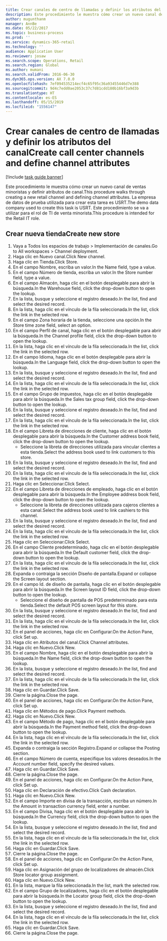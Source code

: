 ```yaml
---
title: Crear canales de centro de llamadas y definir los atributos del canal
description: Este procedimiento le muestra cómo crear un nuevo canal de ventas minoristas y definir atributos de canal.
author: mugunthanm
manager: AnnBe
ms.date: 05/22/2017
ms.topic: business-process
ms.prod: ''
ms.service: dynamics-365-retail
ms.technology: ''
audience: Application User
ms.reviewer: josaw
ms.search.scope: Operations, Retail
ms.search.region: Global
ms.author: mumani
ms.search.validFrom: 2016-06-30
ms.dyn365.ops.version: AX 7.0.0
ms.openlocfilehash: 7ef094535214ecf4c65f95c36a93455446d7e388
ms.sourcegitcommit: 9d4c7edd0ae2053c37c7d81cdd180b16bf3a9d3b
ms.translationtype: HT
ms.contentlocale: es-ES
ms.lasthandoff: 05/15/2019
ms.locfileid: "1556147"
---
```

# <a name="create-call-center-channels-and-define-channel-attributes"></a><span data-ttu-id="90a29-103">Crear canales de centro de llamadas y definir los atributos del canal</span><span class="sxs-lookup"><span data-stu-id="90a29-103">Create call center channels and define channel attributes</span></span>

[!include [task guide banner](../includes/task-guide-banner.md)]

<span data-ttu-id="90a29-104">Este procedimiento le muestra cómo crear un nuevo canal de ventas minoristas y definir atributos de canal.</span><span class="sxs-lookup"><span data-stu-id="90a29-104">This procedure walks through creating a new retail channel and defining channel attributes.</span></span> <span data-ttu-id="90a29-105">La empresa de datos de prueba utilizada para crear esta tarea es USRT.</span><span class="sxs-lookup"><span data-stu-id="90a29-105">The demo data company used to create this task is USRT.</span></span> <span data-ttu-id="90a29-106">Este procedimiento se va a utilizar para el rol de TI de venta minorista.</span><span class="sxs-lookup"><span data-stu-id="90a29-106">This procedure is intended for the Retail IT role.</span></span>


## <a name="create-new-store"></a><span data-ttu-id="90a29-107">Crear nueva tienda</span><span class="sxs-lookup"><span data-stu-id="90a29-107">Create new store</span></span>
1. <span data-ttu-id="90a29-108">Vaya a Todos los espacios de trabajo > Implementación de canales.</span><span class="sxs-lookup"><span data-stu-id="90a29-108">Go to All workspaces > Channel deployment.</span></span>
2. <span data-ttu-id="90a29-109">Haga clic en Nuevo canal.</span><span class="sxs-lookup"><span data-stu-id="90a29-109">Click New channel.</span></span>
3. <span data-ttu-id="90a29-110">Haga clic en Tienda.</span><span class="sxs-lookup"><span data-stu-id="90a29-110">Click Store.</span></span>
4. <span data-ttu-id="90a29-111">En el campo Nombre, escriba un valor.</span><span class="sxs-lookup"><span data-stu-id="90a29-111">In the Name field, type a value.</span></span>
5. <span data-ttu-id="90a29-112">En el campo Número de tienda, escriba un valor.</span><span class="sxs-lookup"><span data-stu-id="90a29-112">In the Store number field, type a value.</span></span>
6. <span data-ttu-id="90a29-113">En el campo Almacén, haga clic en el botón desplegable para abrir la búsqueda.</span><span class="sxs-lookup"><span data-stu-id="90a29-113">In the Warehouse field, click the drop-down button to open the lookup.</span></span>
7. <span data-ttu-id="90a29-114">En la lista, busque y seleccione el registro deseado.</span><span class="sxs-lookup"><span data-stu-id="90a29-114">In the list, find and select the desired record.</span></span>
8. <span data-ttu-id="90a29-115">En la lista, haga clic en el vínculo de la fila seleccionada.</span><span class="sxs-lookup"><span data-stu-id="90a29-115">In the list, click the link in the selected row.</span></span>
9. <span data-ttu-id="90a29-116">En el campo Zona horaria de la tienda, seleccione una opción.</span><span class="sxs-lookup"><span data-stu-id="90a29-116">In the Store time zone field, select an option.</span></span>
10. <span data-ttu-id="90a29-117">En el campo Perfil de canal, haga clic en el botón desplegable para abrir la búsqueda.</span><span class="sxs-lookup"><span data-stu-id="90a29-117">In the Channel profile field, click the drop-down button to open the lookup.</span></span>
11. <span data-ttu-id="90a29-118">En la lista, haga clic en el vínculo de la fila seleccionada.</span><span class="sxs-lookup"><span data-stu-id="90a29-118">In the list, click the link in the selected row.</span></span>
12. <span data-ttu-id="90a29-119">En el campo Idioma, haga clic en el botón desplegable para abrir la búsqueda.</span><span class="sxs-lookup"><span data-stu-id="90a29-119">In the Language field, click the drop-down button to open the lookup.</span></span>
13. <span data-ttu-id="90a29-120">En la lista, busque y seleccione el registro deseado.</span><span class="sxs-lookup"><span data-stu-id="90a29-120">In the list, find and select the desired record.</span></span>
14. <span data-ttu-id="90a29-121">En la lista, haga clic en el vínculo de la fila seleccionada.</span><span class="sxs-lookup"><span data-stu-id="90a29-121">In the list, click the link in the selected row.</span></span>
15. <span data-ttu-id="90a29-122">En el campo Grupo de impuestos, haga clic en el botón desplegable para abrir la búsqueda.</span><span class="sxs-lookup"><span data-stu-id="90a29-122">In the Sales tax group field, click the drop-down button to open the lookup.</span></span>
16. <span data-ttu-id="90a29-123">En la lista, busque y seleccione el registro deseado.</span><span class="sxs-lookup"><span data-stu-id="90a29-123">In the list, find and select the desired record.</span></span>
17. <span data-ttu-id="90a29-124">En la lista, haga clic en el vínculo de la fila seleccionada.</span><span class="sxs-lookup"><span data-stu-id="90a29-124">In the list, click the link in the selected row.</span></span>
18. <span data-ttu-id="90a29-125">En el campo Libreta de direcciones de cliente, haga clic en el botón desplegable para abrir la búsqueda.</span><span class="sxs-lookup"><span data-stu-id="90a29-125">In the Customer address book field, click the drop-down button to open the lookup.</span></span>
    * <span data-ttu-id="90a29-126">Seleccione la libreta de direcciones utilizada para vincular clientes a esta tienda.</span><span class="sxs-lookup"><span data-stu-id="90a29-126">Select the address book used to link customers to this store.</span></span>  
19. <span data-ttu-id="90a29-127">En la lista, busque y seleccione el registro deseado.</span><span class="sxs-lookup"><span data-stu-id="90a29-127">In the list, find and select the desired record.</span></span>
20. <span data-ttu-id="90a29-128">En la lista, haga clic en el vínculo de la fila seleccionada.</span><span class="sxs-lookup"><span data-stu-id="90a29-128">In the list, click the link in the selected row.</span></span>
21. <span data-ttu-id="90a29-129">Haga clic en Seleccionar.</span><span class="sxs-lookup"><span data-stu-id="90a29-129">Click Select.</span></span>
22. <span data-ttu-id="90a29-130">En el campo Libreta de direcciones de empleado, haga clic en el botón desplegable para abrir la búsqueda.</span><span class="sxs-lookup"><span data-stu-id="90a29-130">In the Employee address book field, click the drop-down button to open the lookup.</span></span>
    * <span data-ttu-id="90a29-131">Seleccione la libreta de direcciones utilizada para cajeros clientes a esta canal.</span><span class="sxs-lookup"><span data-stu-id="90a29-131">Select the address book used to link cashiers to this channel.</span></span>  
23. <span data-ttu-id="90a29-132">En la lista, busque y seleccione el registro deseado.</span><span class="sxs-lookup"><span data-stu-id="90a29-132">In the list, find and select the desired record.</span></span>
24. <span data-ttu-id="90a29-133">En la lista, haga clic en el vínculo de la fila seleccionada.</span><span class="sxs-lookup"><span data-stu-id="90a29-133">In the list, click the link in the selected row.</span></span>
25. <span data-ttu-id="90a29-134">Haga clic en Seleccionar.</span><span class="sxs-lookup"><span data-stu-id="90a29-134">Click Select.</span></span>
26. <span data-ttu-id="90a29-135">En el campo Cliente predeterminado, haga clic en el botón desplegable para abrir la búsqueda.</span><span class="sxs-lookup"><span data-stu-id="90a29-135">In the Default customer field, click the drop-down button to open the lookup.</span></span>
27. <span data-ttu-id="90a29-136">En la lista, haga clic en el vínculo de la fila seleccionada.</span><span class="sxs-lookup"><span data-stu-id="90a29-136">In the list, click the link in the selected row.</span></span>
28. <span data-ttu-id="90a29-137">Expanda o contraiga la sección Diseño de pantalla.</span><span class="sxs-lookup"><span data-stu-id="90a29-137">Expand or collapse the Screen layout section.</span></span>
29. <span data-ttu-id="90a29-138">En el campo Id. de diseño de pantalla, haga clic en el botón desplegable para abrir la búsqueda.</span><span class="sxs-lookup"><span data-stu-id="90a29-138">In the Screen layout ID field, click the drop-down button to open the lookup.</span></span>
    * <span data-ttu-id="90a29-139">Seleccione el diseño de pantalla de POS predeterminado para esta tienda.</span><span class="sxs-lookup"><span data-stu-id="90a29-139">Select the default POS screen layout for this store.</span></span>  
30. <span data-ttu-id="90a29-140">En la lista, busque y seleccione el registro deseado.</span><span class="sxs-lookup"><span data-stu-id="90a29-140">In the list, find and select the desired record.</span></span>
31. <span data-ttu-id="90a29-141">En la lista, haga clic en el vínculo de la fila seleccionada.</span><span class="sxs-lookup"><span data-stu-id="90a29-141">In the list, click the link in the selected row.</span></span>
32. <span data-ttu-id="90a29-142">En el panel de acciones, haga clic en Configurar.</span><span class="sxs-lookup"><span data-stu-id="90a29-142">On the Action Pane, click Set up.</span></span>
33. <span data-ttu-id="90a29-143">Haga clic en Atributos del canal.</span><span class="sxs-lookup"><span data-stu-id="90a29-143">Click Channel attributes.</span></span>
34. <span data-ttu-id="90a29-144">Haga clic en Nuevo.</span><span class="sxs-lookup"><span data-stu-id="90a29-144">Click New.</span></span>
35. <span data-ttu-id="90a29-145">En el campo Nombre, haga clic en el botón desplegable para abrir la búsqueda.</span><span class="sxs-lookup"><span data-stu-id="90a29-145">In the Name field, click the drop-down button to open the lookup.</span></span>
36. <span data-ttu-id="90a29-146">En la lista, busque y seleccione el registro deseado.</span><span class="sxs-lookup"><span data-stu-id="90a29-146">In the list, find and select the desired record.</span></span>
37. <span data-ttu-id="90a29-147">En la lista, haga clic en el vínculo de la fila seleccionada.</span><span class="sxs-lookup"><span data-stu-id="90a29-147">In the list, click the link in the selected row.</span></span>
38. <span data-ttu-id="90a29-148">Haga clic en Guardar.</span><span class="sxs-lookup"><span data-stu-id="90a29-148">Click Save.</span></span>
39. <span data-ttu-id="90a29-149">Cierre la página.</span><span class="sxs-lookup"><span data-stu-id="90a29-149">Close the page.</span></span>
40. <span data-ttu-id="90a29-150">En el panel de acciones, haga clic en Configurar.</span><span class="sxs-lookup"><span data-stu-id="90a29-150">On the Action Pane, click Set up.</span></span>
41. <span data-ttu-id="90a29-151">Haga clic en Métodos de pago.</span><span class="sxs-lookup"><span data-stu-id="90a29-151">Click Payment methods.</span></span>
42. <span data-ttu-id="90a29-152">Haga clic en Nuevo.</span><span class="sxs-lookup"><span data-stu-id="90a29-152">Click New.</span></span>
43. <span data-ttu-id="90a29-153">En el campo Método de pago, haga clic en el botón desplegable para abrir la búsqueda.</span><span class="sxs-lookup"><span data-stu-id="90a29-153">In the Payment method field, click the drop-down button to open the lookup.</span></span>
44. <span data-ttu-id="90a29-154">En la lista, haga clic en el vínculo de la fila seleccionada.</span><span class="sxs-lookup"><span data-stu-id="90a29-154">In the list, click the link in the selected row.</span></span>
45. <span data-ttu-id="90a29-155">Expanda o contraiga la sección Registro.</span><span class="sxs-lookup"><span data-stu-id="90a29-155">Expand or collapse the Posting section.</span></span>
46. <span data-ttu-id="90a29-156">En el campo Número de cuenta, especifique los valores deseados.</span><span class="sxs-lookup"><span data-stu-id="90a29-156">In the Account number field, specify the desired values.</span></span>
47. <span data-ttu-id="90a29-157">Haga clic en Guardar.</span><span class="sxs-lookup"><span data-stu-id="90a29-157">Click Save.</span></span>
48. <span data-ttu-id="90a29-158">Cierre la página.</span><span class="sxs-lookup"><span data-stu-id="90a29-158">Close the page.</span></span>
49. <span data-ttu-id="90a29-159">En el panel de acciones, haga clic en Configurar.</span><span class="sxs-lookup"><span data-stu-id="90a29-159">On the Action Pane, click Set up.</span></span>
50. <span data-ttu-id="90a29-160">Haga clic en Declaración de efectivo.</span><span class="sxs-lookup"><span data-stu-id="90a29-160">Click Cash declaration.</span></span>
51. <span data-ttu-id="90a29-161">Haga clic en Nuevo.</span><span class="sxs-lookup"><span data-stu-id="90a29-161">Click New.</span></span>
52. <span data-ttu-id="90a29-162">En el campo Importe en divisa de la transacción, escriba un número.</span><span class="sxs-lookup"><span data-stu-id="90a29-162">In the Amount in transaction currency field, enter a number.</span></span>
53. <span data-ttu-id="90a29-163">En el campo Divisa, haga clic en el botón desplegable para abrir la búsqueda.</span><span class="sxs-lookup"><span data-stu-id="90a29-163">In the Currency field, click the drop-down button to open the lookup.</span></span>
54. <span data-ttu-id="90a29-164">En la lista, busque y seleccione el registro deseado.</span><span class="sxs-lookup"><span data-stu-id="90a29-164">In the list, find and select the desired record.</span></span>
55. <span data-ttu-id="90a29-165">En la lista, haga clic en el vínculo de la fila seleccionada.</span><span class="sxs-lookup"><span data-stu-id="90a29-165">In the list, click the link in the selected row.</span></span>
56. <span data-ttu-id="90a29-166">Haga clic en Guardar.</span><span class="sxs-lookup"><span data-stu-id="90a29-166">Click Save.</span></span>
57. <span data-ttu-id="90a29-167">Cierre la página.</span><span class="sxs-lookup"><span data-stu-id="90a29-167">Close the page.</span></span>
58. <span data-ttu-id="90a29-168">En el panel de acciones, haga clic en Configurar.</span><span class="sxs-lookup"><span data-stu-id="90a29-168">On the Action Pane, click Set up.</span></span>
59. <span data-ttu-id="90a29-169">Haga clic en Asignación del grupo de localizadores de almacén.</span><span class="sxs-lookup"><span data-stu-id="90a29-169">Click Store locator group assignment.</span></span>
60. <span data-ttu-id="90a29-170">Haga clic en Nuevo.</span><span class="sxs-lookup"><span data-stu-id="90a29-170">Click New.</span></span>
61. <span data-ttu-id="90a29-171">En la lista, marque la fila seleccionada.</span><span class="sxs-lookup"><span data-stu-id="90a29-171">In the list, mark the selected row.</span></span>
62. <span data-ttu-id="90a29-172">En el campo Grupo de localizadores, haga clic en el botón desplegable para abrir la búsqueda.</span><span class="sxs-lookup"><span data-stu-id="90a29-172">In the Locator group field, click the drop-down button to open the lookup.</span></span>
63. <span data-ttu-id="90a29-173">En la lista, busque y seleccione el registro deseado.</span><span class="sxs-lookup"><span data-stu-id="90a29-173">In the list, find and select the desired record.</span></span>
64. <span data-ttu-id="90a29-174">En la lista, haga clic en el vínculo de la fila seleccionada.</span><span class="sxs-lookup"><span data-stu-id="90a29-174">In the list, click the link in the selected row.</span></span>
65. <span data-ttu-id="90a29-175">Haga clic en Guardar.</span><span class="sxs-lookup"><span data-stu-id="90a29-175">Click Save.</span></span>
66. <span data-ttu-id="90a29-176">Cierre la página.</span><span class="sxs-lookup"><span data-stu-id="90a29-176">Close the page.</span></span>

